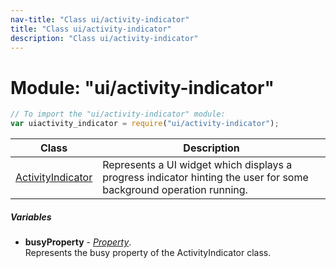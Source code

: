 ```yaml
---
nav-title: "Class ui/activity-indicator"
title: "Class ui/activity-indicator"
description: "Class ui/activity-indicator"
---
```

# Module: "ui/activity-indicator"

``` JavaScript
// To import the "ui/activity-indicator" module:
var uiactivity_indicator = require("ui/activity-indicator");
```

Class | Description
------|------------
[ActivityIndicator](../../ui/activity-indicator/ActivityIndicator.md) | Represents a UI widget which displays a progress indicator hinting the user for some background operation running.

##### Variables
 - **busyProperty** - [_Property_](../../ui/core/dependency-observable/Property.md).    
  Represents the busy property of the ActivityIndicator class.